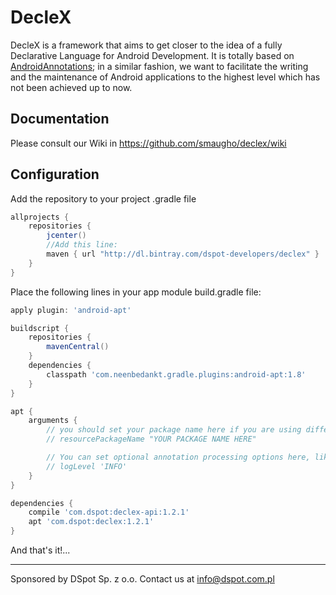 # DecleX

DecleX is a framework that aims to get closer to the idea of a fully Declarative Language for Android Development. 
It is totally based on <a href="https://github.com/excilys/androidannotations/wiki" target="_blank">AndroidAnnotations</a>; in a similar fashion, we want to facilitate the writing and the maintenance of 
Android applications to the highest level which has not been achieved up to now.


## Documentation

Please consult our Wiki in https://github.com/smaugho/declex/wiki

## Configuration

Add the repository to your project .gradle file

```gradle
allprojects {
    repositories {
        jcenter()
        //Add this line:
        maven { url "http://dl.bintray.com/dspot-developers/declex" }
    }
}
```

Place the following lines in your app module build.gradle file:

```gradle
apply plugin: 'android-apt'

buildscript {
    repositories {
        mavenCentral()
    }
    dependencies {
        classpath 'com.neenbedankt.gradle.plugins:android-apt:1.8'
    }
}

apt {
    arguments {
        // you should set your package name here if you are using different application IDs
        // resourcePackageName "YOUR PACKAGE NAME HERE"

        // You can set optional annotation processing options here, like these commented options:
        // logLevel 'INFO'
    }
}

dependencies {
    compile 'com.dspot:declex-api:1.2.1'
    apt 'com.dspot:declex:1.2.1'
}

```


And that's it!...

-----------
Sponsored by DSpot Sp. z o.o. Contact us at info@dspot.com.pl
